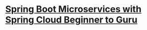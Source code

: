# [Spring Boot Microservices with Spring Cloud Beginner to Guru](https://www.udemy.com/course/spring-boot-microservices-with-spring-cloud-beginner-to-guru/)
